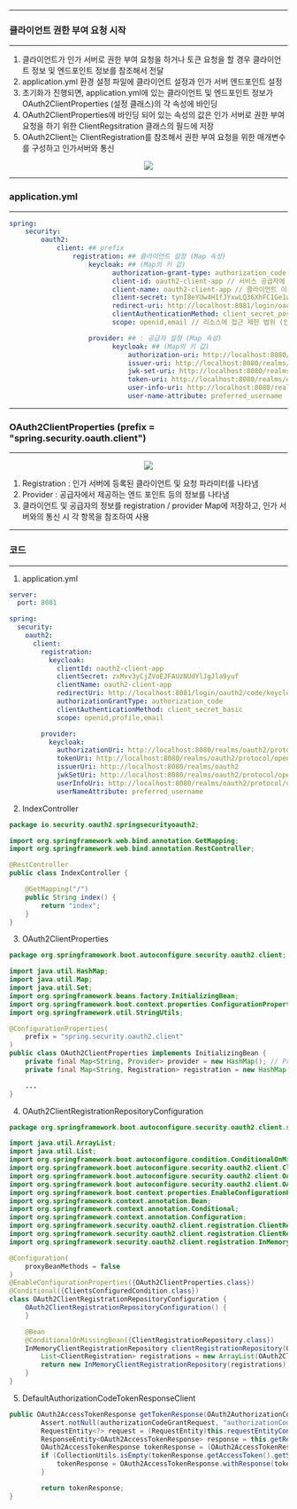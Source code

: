 -----
### 클라이언트 권한 부여 요청 시작
-----
1. 클라이언트가 인가 서버로 권한 부여 요청을 하거나 토큰 요청을 할 경우 클라이언트 정보 및 엔드포인트 정보를 참조해서 전달
2. application.yml 환경 설정 파일에 클라이언트 설정과 인가 서버 엔드포인트 설정
3. 초기화가 진행되면, application.yml에 있는 클라이언트 및 엔드포인트 정보가 OAuth2ClientProperties (설정 클래스)의 각 속성에 바인딩
4. OAuth2ClientProperties에 바인딩 되어 있는 속성의 값은 인가 서버로 권한 부여 요청을 하기 위한 ClientRegsitration 클래스의 필드에 저장
5. OAuth2Client는 ClientRegistration를 참조해서 권한 부여 요청을 위한 매개변수를 구성하고 인가서버와 통신

<div align="center">
<img src="https://github.com/user-attachments/assets/df3f0a09-9c30-4977-92bb-4c1a8b5e6ab4">
</div>

-----
### application.yml
-----
```yml
spring:
    security:
        oauth2:
            client: ## prefix
                registration: ## 클라이언트 설정 (Map 속성)
                    keycloak: ## (Map의 키 값)
                          authorization-grant-type: authorization_code // OAuth 2.0 권한 부여 타입
                          client-id: oauth2-client-app // 서비스 공급자에 등록된 클라이언트 아이디
                          client-name: oauth2-client-app // 클라이언트 이름
                          client-secret: tynI8eYUw4H1fJYxwLQ36XhFC1Ge1w1x // 서비스 공급자에 등록된 클라이언트 비빌번호
                          redirect-uri: http://localhost:8081/login/oauth2/code/keycloak // 인가서버에서 권한 코드 부여 후 클라이언트로 리다이렉트 하는 위치 (Callback URI)
                          clientAuthenticationMethod: client_secret_post // 클라이언트 자격 증명 전송 방식
                          scope: openid,email // 리소스에 접근 제한 범위 (인가 서버에 정의된 범위이어야 함)

                    provider: ## : 공급자 설정 (Map 속성)
                          keycloak: ## (Map의 키 값)
                              authorization-uri: http://localhost:8080/realms/oauth2/protocol/openid-connect/auth // OAuth 2.0 권한 코드 부여 엔드 포인트
                              issuer-uri: http://localhost:8080/realms/oauth2  // 서비스 공급자 위치 (인가서버의 메타 데이터 가져오기 가능)
                              jwk-set-uri: http://localhost:8080/realms/oauth2/protocol/openid-connect/certs  // OAuth 2.0 JwkSetUri 엔드 포인트 (리소스 서버에게 데이터를 요청할 때, Resource Server가 검증을 요청하는데, 이 서명된 토큰을 Public Key로 검증해야되는데, 이를 검증할 엔드포인트)
                              token-uri: http://localhost:8080/realms/oauth2/protocol/openid-connect/token  // OAuth 2.0 토큰 엔드 포인트
                              user-info-uri: http://localhost:8080/realms/oauth2/protocol/openid-connect/userinfo  // OAuth 2.0 UserInfo 엔드 포인트
                              user-name-attribute: preferred_username  // OAuth 2.0 사용자명을 추출하는 클레임명 (Keycloak : preferred_username / Google : sub / Naver : id 등으로, 인가 서버 마다 다름) / scope에 profile 포함되어야 함
```

-----
### OAuth2ClientProperties (prefix = "spring.security.oauth.client")
-----
<div align="center">
<img src="https://github.com/user-attachments/assets/a8c2432a-4f48-4f04-a91d-fa15da641ab1">
</div>

1. Registration : 인가 서버에 등록된 클라이언트 및 요청 파라미터를 나타냄
2. Provider : 공급자에서 제공하는 엔드 포인트 등의 정보를 나타냄
3. 클라이언트 및 공급자의 정보를 registration / provider Map에 저장하고, 인가 서버와의 통신 시 각 항목을 참조하여 사용

-----
### 코드
-----
1. application.yml
```yml
server:
  port: 8081 

spring:
  security:
    oauth2:
      client:
        registration:
          keycloak:
            clientId: oauth2-client-app
            clientSecret: zxMvv3yCjZVoEJFAUzNUdYlJgJla9yuf
            clientName: oauth2-client-app
            redirectUri: http://localhost:8081/login/oauth2/code/keycloak ## Keycloak, 즉 인가 서버에도 정의를 해줘야함
            authorizationGrantType: authorization_code
            clientAuthenticationMethod: client_secret_basic
            scope: openid,profile,email

        provider:
          keycloak:
            authorizationUri: http://localhost:8080/realms/oauth2/protocol/openid-connect/auth
            tokenUri: http://localhost:8080/realms/oauth2/protocol/openid-connect/token
            issuerUri: http://localhost:8080/realms/oauth2
            jwkSetUri: http://localhost:8080/realms/oauth2/protocol/openid-connect/certs
            userInfoUri: http://localhost:8080/realms/oauth2/protocol/openid-connect/userinfo
            userNameAttribute: preferred_username
```

2. IndexController
```java
package io.security.oauth2.springsecurityoauth2;

import org.springframework.web.bind.annotation.GetMapping;
import org.springframework.web.bind.annotation.RestController;

@RestController
public class IndexController {

    @GetMapping("/")
    public String index() {
        return "index";
    }
}
```

3. OAuth2ClientProperties
```java
package org.springframework.boot.autoconfigure.security.oauth2.client;

import java.util.HashMap;
import java.util.Map;
import java.util.Set;
import org.springframework.beans.factory.InitializingBean;
import org.springframework.boot.context.properties.ConfigurationProperties;
import org.springframework.util.StringUtils;

@ConfigurationProperties(
    prefix = "spring.security.oauth2.client"
)
public class OAuth2ClientProperties implements InitializingBean {
    private final Map<String, Provider> provider = new HashMap(); // Provider
    private final Map<String, Registration> registration = new HashMap(); // Registration

    ...
}
```

4. OAuth2ClientRegistrationRepositoryConfiguration
```java
package org.springframework.boot.autoconfigure.security.oauth2.client.servlet;

import java.util.ArrayList;
import java.util.List;
import org.springframework.boot.autoconfigure.condition.ConditionalOnMissingBean;
import org.springframework.boot.autoconfigure.security.oauth2.client.ClientsConfiguredCondition;
import org.springframework.boot.autoconfigure.security.oauth2.client.OAuth2ClientProperties;
import org.springframework.boot.autoconfigure.security.oauth2.client.OAuth2ClientPropertiesRegistrationAdapter;
import org.springframework.boot.context.properties.EnableConfigurationProperties;
import org.springframework.context.annotation.Bean;
import org.springframework.context.annotation.Conditional;
import org.springframework.context.annotation.Configuration;
import org.springframework.security.oauth2.client.registration.ClientRegistration;
import org.springframework.security.oauth2.client.registration.ClientRegistrationRepository;
import org.springframework.security.oauth2.client.registration.InMemoryClientRegistrationRepository;

@Configuration(
    proxyBeanMethods = false
)
@EnableConfigurationProperties({OAuth2ClientProperties.class})
@Conditional({ClientsConfiguredCondition.class})
class OAuth2ClientRegistrationRepositoryConfiguration {
    OAuth2ClientRegistrationRepositoryConfiguration() {
    }

    @Bean
    @ConditionalOnMissingBean({ClientRegistrationRepository.class})
    InMemoryClientRegistrationRepository clientRegistrationRepository(OAuth2ClientProperties properties) {
        List<ClientRegistration> registrations = new ArrayList(OAuth2ClientPropertiesRegistrationAdapter.getClientRegistrations(properties).values()); // properties에 담긴 provider, registration 정보가 List로 담아서 저장 후, 이를 인가서버 통신 간 활용
        return new InMemoryClientRegistrationRepository(registrations);
    }
}
```

5. DefaultAuthorizationCodeTokenResponseClient
```java
public OAuth2AccessTokenResponse getTokenResponse(OAuth2AuthorizationCodeGrantRequest authorizationCodeGrantRequest) {
        Assert.notNull(authorizationCodeGrantRequest, "authorizationCodeGrantRequest cannot be null");
        RequestEntity<?> request = (RequestEntity)this.requestEntityConverter.convert(authorizationCodeGrantRequest); // 클라이언트가 인가 서버와 통신 과정
        ResponseEntity<OAuth2AccessTokenResponse> response = this.getResponse(request);
        OAuth2AccessTokenResponse tokenResponse = (OAuth2AccessTokenResponse)response.getBody();
        if (CollectionUtils.isEmpty(tokenResponse.getAccessToken().getScopes())) {
            tokenResponse = OAuth2AccessTokenResponse.withResponse(tokenResponse).scopes(authorizationCodeGrantRequest.getClientRegistration().getScopes()).build();
        }

        return tokenResponse;
}
```
